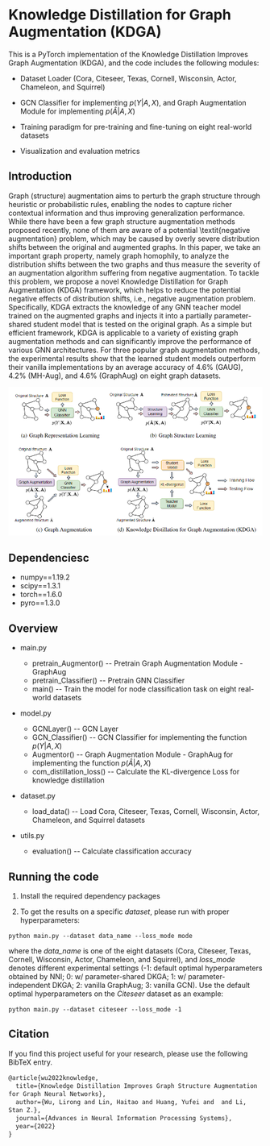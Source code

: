 # Knowledge Distillation for Graph Augmentation (KDGA)

This is a PyTorch implementation of the Knowledge Distillation Improves Graph Augmentation (KDGA), and the code includes the following modules:

* Dataset Loader (Cora, Citeseer, Texas, Cornell, Wisconsin, Actor, Chameleon, and Squirrel)

* GCN Classifier for implementing $p(Y|A,X)$, and Graph Augmentation Module for implementing $p(\widehat{A}|A,X)$

* Training paradigm for pre-training and fine-tuning on eight real-world datasets

* Visualization and evaluation metrics 

  

## Introduction

Graph (structure) augmentation aims to perturb the graph structure through heuristic or probabilistic rules, enabling the nodes to capture richer contextual information and thus improving generalization performance. While there have been a few graph structure augmentation methods proposed recently, none of them are aware of a potential \textit{negative augmentation} problem, which may be caused by overly severe distribution shifts between the original and augmented graphs. In this paper, we take an important graph property, namely graph homophily, to analyze the distribution shifts between the two graphs and thus measure the severity of an augmentation algorithm suffering from negative augmentation. To tackle this problem, we propose a novel Knowledge Distillation for Graph Augmentation (KDGA) framework, which helps to reduce the potential negative effects of distribution shifts, i.e., negative augmentation problem. Specifically, KDGA extracts the knowledge of any GNN teacher model trained on the augmented graphs and injects it into a partially parameter-shared student model that is tested on the original graph. As a simple but efficient framework, KDGA is applicable to a variety of existing graph augmentation methods and can significantly improve the performance of various GNN architectures. For three popular graph augmentation methods, the experimental results show that the learned student models outperform their vanilla implementations by an average accuracy of 4.6% (GAUG), 4.2% (MH-Aug), and 4.6% (GraphAug) on eight graph datasets.



<p align="center">
  <img src='./figure/framework.PNG' width="800">
</p>




## Dependenciesc

* numpy==1.19.2
* scipy==1.3.1
* torch==1.6.0
* pyro==1.3.0



## Overview

* main.py  
  * pretrain_Augmentor() -- Pretrain Graph Augmentation Module - GraphAug
  * pretrain_Classifier() -- Pretrain GNN Classifier
  * main() -- Train the model for node classification task on eight real-world datasets
* model.py  
  
  * GCNLayer() -- GCN Layer
  * GCN_Classifier() -- GCN Classifier for implementing the function $p(Y|A,X)$
  * Augmentor() -- Graph Augmentation Module - GraphAug for implementing the function $p(\widehat{A}|A,X)$
  * com_distillation_loss() -- Calculate the KL-divergence Loss for knowledge distillation
* dataset.py  

  * load_data() -- Load Cora, Citeseer, Texas, Cornell, Wisconsin, Actor, Chameleon, and Squirrel datasets
* utils.py  
  * evaluation() -- Calculate classification accuracy




## Running the code

1. Install the required dependency packages

3. To get the results on a specific *dataset*, please run with proper hyperparameters:

  ```
python main.py --dataset data_name --loss_mode mode
  ```

where the *data_name* is one of the eight datasets (Cora, Citeseer, Texas, Cornell, Wisconsin, Actor, Chameleon, and Squirrel), and *loss_mode* denotes different experimental settings (-1: default optimal hyperparameters obtained by NNI; 0: w/ parameter-shared DKGA; 1: w/ parameter-independent DKGA; 2: vanilla GraphAug; 3: vanilla GCN). Use the default optimal hyperparameters on the *Citeseer* dataset as an example: 

```
python main.py --dataset citeseer --loss_mode -1
```




## Citation

If you find this project useful for your research, please use the following BibTeX entry.

```
@article{wu2022knowledge,
  title={Knowledge Distillation Improves Graph Structure Augmentation for Graph Neural Networks},
  author={Wu, Lirong and Lin, Haitao and Huang, Yufei and  and Li, Stan Z.},
  journal={Advances in Neural Information Processing Systems},
  year={2022}
}
```